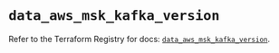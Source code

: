 # `data_aws_msk_kafka_version`

Refer to the Terraform Registry for docs: [`data_aws_msk_kafka_version`](https://registry.terraform.io/providers/hashicorp/aws/6.5.0/docs/data-sources/msk_kafka_version).
